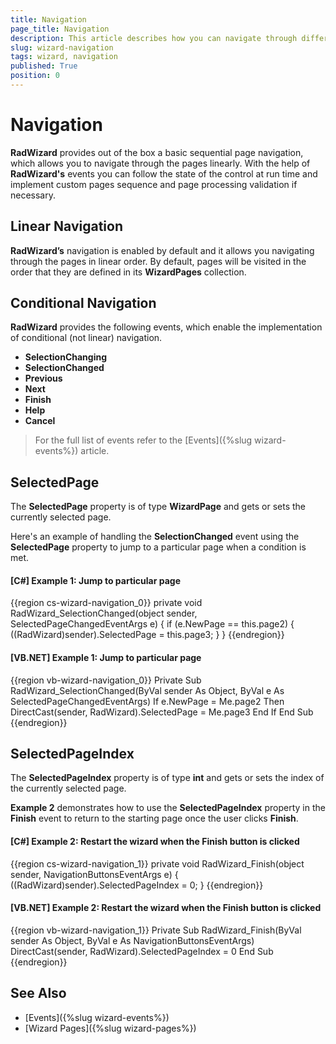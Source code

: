 ```yaml
---
title: Navigation
page_title: Navigation
description: This article describes how you can navigate through different pages of RadWizard control.
slug: wizard-navigation
tags: wizard, navigation
published: True
position: 0
---
```


# Navigation

__RadWizard__ provides out of the box a basic sequential page navigation, which allows you to navigate through the pages linearly. With the help of __RadWizard's__ events you can follow the state of the control at run time and implement custom pages sequence and page processing validation if necessary.

## Linear Navigation 

__RadWizard’s__ navigation is enabled by default and it allows you navigating through the pages in linear order. By default, pages will be visited in the order that they are defined in its __WizardPages__ collection.	

## Conditional Navigation

__RadWizard__ provides the following events, which enable the implementation of conditional (not linear) navigation.

* __SelectionChanging__
* __SelectionChanged__
* __Previous__
* __Next__
* __Finish__
* __Help__
* __Cancel__

>For the full list of events refer to the [Events]({%slug wizard-events%}) article.

## SelectedPage

The __SelectedPage__ property is of type __WizardPage__ and gets or sets the currently selected page.

Here's an example of handling the **SelectionChanged** event using the __SelectedPage__ property to jump to a particular page when a condition is met.

#### __[C#] Example 1: Jump to particular page__

{{region cs-wizard-navigation_0}}
    private void RadWizard_SelectionChanged(object sender, SelectedPageChangedEventArgs e)
    {
        if (e.NewPage == this.page2)
        {
            ((RadWizard)sender).SelectedPage = this.page3;
        }
    }
{{endregion}}

#### __[VB.NET] Example 1: Jump to particular page__

{{region vb-wizard-navigation_0}}
	Private Sub RadWizard_SelectionChanged(ByVal sender As Object, ByVal e As SelectedPageChangedEventArgs)
		If e.NewPage = Me.page2 Then
			DirectCast(sender, RadWizard).SelectedPage = Me.page3
		End If
	End Sub
{{endregion}}

## SelectedPageIndex
The __SelectedPageIndex__ property is of type __int__ and gets or sets the index of the currently selected page.

**Example 2** demonstrates how to use the __SelectedPageIndex__ property in the **Finish** event to return to the starting page once the user clicks **Finish**.

#### __[C#] Example 2: Restart the wizard when the Finish button is clicked__

{{region cs-wizard-navigation_1}}
    private void RadWizard_Finish(object sender, NavigationButtonsEventArgs e)
    {
        ((RadWizard)sender).SelectedPageIndex = 0;
    }
{{endregion}}

#### __[VB.NET] Example 2: Restart the wizard when the Finish button is clicked__

{{region vb-wizard-navigation_1}}
	Private Sub RadWizard_Finish(ByVal sender As Object, ByVal e As NavigationButtonsEventArgs)
		DirectCast(sender, RadWizard).SelectedPageIndex = 0
	End Sub
{{endregion}}

## See Also

* [Events]({%slug wizard-events%})
* [Wizard Pages]({%slug wizard-pages%})